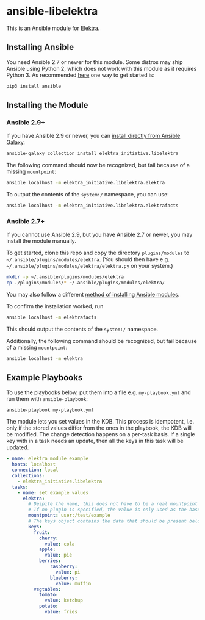 # ansible-libelektra

This is an Ansible module for [Elektra](https://github.com/ElektraInitiative/libelektra).

## Installing Ansible

You need Ansible 2.7 or newer for this module.
Some distros may ship Ansible using Python 2, which does not work with this module as it requires Python 3.
As recommended [here](https://docs.ansible.com/ansible/latest/reference_appendices/python_3_support.html) one way to get started is:

```sh
pip3 install ansible
```

## Installing the Module

### Ansible 2.9+

If you have Ansible 2.9 or newer, you can [install directly from Ansible Galaxy](https://galaxy.ansible.com/elektra_initiative/libelektra).

```sh
ansible-galaxy collection install elektra_initiative.libelektra
```

The following command should now be recognized, but fail because of a missing `mountpoint`:

```sh
ansible localhost -m elektra_initiative.libelektra.elektra
```

To output the contents of the `system:/` namespace, you can use:

```sh
ansible localhost -m elektra_initiative.libelektra.elektrafacts
```

### Ansible 2.7+

If you cannot use Ansible 2.9, but you have Ansible 2.7 or newer, you may install the module manually.

To get started, clone this repo and copy the directory `plugins/modules` to `~/.ansible/plugins/modules/elektra`.
(You should then have e.g. `~/.ansible/plugins/modules/elektra/elektra.py` on your system.)

```sh
mkdir -p ~/.ansible/plugins/modules/elektra
cp ./plugins/modules/* ~/.ansible/plugins/modules/elektra/
```

You may also follow a different [method of installing Ansible modules](https://docs.ansible.com/ansible/latest/dev_guide/developing_locally.html).

To confirm the installation worked, run

```sh
ansible localhost -m elektrafacts
```

This should output the contents of the `system:/` namespace.

Additionally, the following command should be recognized, but fail because of a missing `mountpoint`:

```sh
ansible localhost -m elektra
```

## Example Playbooks

To use the playbooks below, put them into a file e.g. `my-playbook.yml` and run them with `ansible-playbook`:

```sh
ansible-playbook my-playbook.yml
```

The module lets you set values in the KDB.
This process is idempotent, i.e. only if the stored values differ from the ones in the playbook, the KDB will be modified.
The change detection happens on a per-task basis.
If a single key with in a task needs an update, then all the keys in this task will be updated.

```yml
- name: elektra module example
  hosts: localhost
  connection: local
  collections:
    - elektra_initiative.libelektra
  tasks:
    - name: set example values
      elektra:
        # Despite the name, this does not have to be a real mountpoint in the KDB.
        # If no plugin is specified, the value is only used as the base key for the keys object.
        mountpoint: user:/test/example
        # The keys object contains the data that should be present below the mountpoint.
        keys:
          fruit:
            cherry:
              value: cola
            apple:
              value: pie
            berries:
                raspberry:
                  value: pi
                blueberry:
                  value: muffin
          vegtables:
            tomato:
              value: ketchup
            potato:
              value: fries

```
